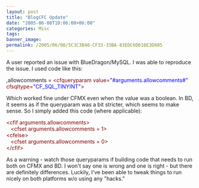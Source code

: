 ```yaml
---
layout: post
title: "BlogCFC Update"
date: "2005-06-08T10:06:00+06:00"
categories: Misc 
tags: 
banner_image: 
permalink: /2005/06/08/5C3C3B48-CF33-33BA-83EDC6D618E3D885
---
```


A user reported an issue with BlueDragon/MySQL. I was able to reproduce the issue. I used code like this:

<div class="code">,allowcomments = <FONT COLOR=MAROON>&lt;cfqueryparam value=<FONT COLOR=BLUE>"#arguments.allowcomments#"</FONT> cfsqltype=<FONT COLOR=BLUE>"CF_SQL_TINYINT"</FONT>&gt;</FONT></div>

Which worked fine under CFMX even when the value was a boolean. In BD, it seems as if the queryparam was a bit stricter, which seems to make sense. So I simply added this code (where applicable):

<div class="code"><FONT COLOR=MAROON>&lt;cfif arguments.allowcomments&gt;</FONT><br>
&nbsp;&nbsp;&nbsp;<FONT COLOR=MAROON>&lt;cfset arguments.allowcomments = 1&gt;</FONT><br>
<FONT COLOR=MAROON>&lt;cfelse&gt;</FONT><br>
&nbsp;&nbsp;&nbsp;<FONT COLOR=MAROON>&lt;cfset arguments.allowcomments = 0&gt;</FONT><br>
<FONT COLOR=MAROON>&lt;/cfif&gt;</FONT></div>

As a warning - watch those queryparams if building code that needs to run both on CFMX and BD. I won't say one is wrong and one is right - but there are definitely differences. Luckily, I've been able to tweak things to run nicely on both platforms w/o using any "hacks."